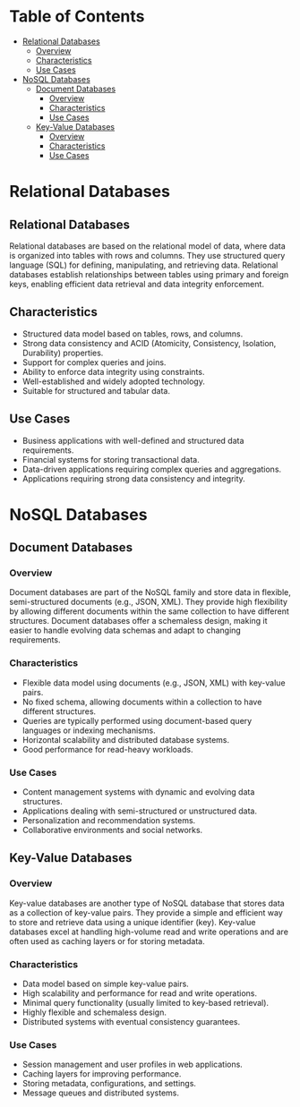 # Table of Contents

- [Relational Databases](#relational-databases)
    - [Overview](#overview-relational)
    - [Characteristics](#characteristics-relational)
    - [Use Cases](#use-cases-relational)
- [NoSQL Databases](#nosql-databases)
    - [Document Databases](#document-databases)
        - [Overview](#overview-document)
        - [Characteristics](#characteristics-document)
        - [Use Cases](#use-cases-document)
    - [Key-Value Databases](#key-value-database)
        - [Overview](#overview-key-value)
        - [Characteristics](#characteristics-key-value)
        - [Use Cases](#use-cases-key-value)

# Relational Databases

## Relational Databases

Relational databases are based on the relational model of data, where data is organized into tables with rows and columns. They use structured query language (SQL) for defining, manipulating, and retrieving data. Relational databases establish relationships between tables using primary and foreign keys, enabling efficient data retrieval and data integrity enforcement.

## Characteristics

- Structured data model based on tables, rows, and columns.
- Strong data consistency and ACID (Atomicity, Consistency, Isolation, Durability) properties.
- Support for complex queries and joins.
- Ability to enforce data integrity using constraints.
- Well-established and widely adopted technology.
- Suitable for structured and tabular data.

## Use Cases

- Business applications with well-defined and structured data requirements.
- Financial systems for storing transactional data.
- Data-driven applications requiring complex queries and aggregations.
- Applications requiring strong data consistency and integrity.

# NoSQL Databases

## Document Databases

### Overview

Document databases are part of the NoSQL family and store data in flexible, semi-structured documents (e.g., JSON, XML). They provide high flexibility by allowing different documents within the same collection to have different structures. Document databases offer a schemaless design, making it easier to handle evolving data schemas and adapt to changing requirements.

### Characteristics

- Flexible data model using documents (e.g., JSON, XML) with key-value pairs.
- No fixed schema, allowing documents within a collection to have different structures.
- Queries are typically performed using document-based query languages or indexing mechanisms.
- Horizontal scalability and distributed database systems.
- Good performance for read-heavy workloads.

### Use Cases

- Content management systems with dynamic and evolving data structures.
- Applications dealing with semi-structured or unstructured data.
- Personalization and recommendation systems.
- Collaborative environments and social networks.

## Key-Value Databases

### Overview

Key-value databases are another type of NoSQL database that stores data as a collection of key-value pairs. They provide a simple and efficient way to store and retrieve data using a unique identifier (key). Key-value databases excel at handling high-volume read and write operations and are often used as caching layers or for storing metadata.

### Characteristics

- Data model based on simple key-value pairs.
- High scalability and performance for read and write operations.
- Minimal query functionality (usually limited to key-based retrieval).
- Highly flexible and schemaless design.
- Distributed systems with eventual consistency guarantees.

### Use Cases

- Session management and user profiles in web applications.
- Caching layers for improving performance.
- Storing metadata, configurations, and settings.
- Message queues and distributed systems.